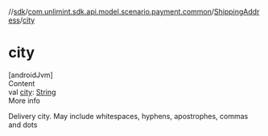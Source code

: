 //[sdk](../../../index.md)/[com.unlimint.sdk.api.model.scenario.payment.common](../index.md)/[ShippingAddress](index.md)/[city](city.md)



# city  
[androidJvm]  
Content  
val [city](city.md): [String](https://kotlinlang.org/api/latest/jvm/stdlib/kotlin/-string/index.html)  
More info  


Delivery city. May include whitespaces, hyphens, apostrophes, commas and dots

  



